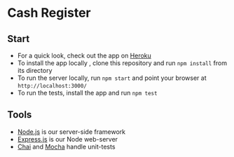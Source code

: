 Cash Register
=====================

## Start

 * For a quick look, check out the app on [Heroku](https://benetech-cashier.herokuapp.com/)
 * To install the app locally , clone this repository and run `npm install` from its directory
 * To run the server locally, run `npm start` and point your browser at `http://localhost:3000/`
 * To run the tests, install the app and run `npm test`

## Tools

 * [Node.js](https://nodejs.org/en/) is our server-side framework
 * [Express.js](http://expressjs.com/) is our Node web-server
 * [Chai](http://chaijs.com/) and [Mocha](https://mochajs.org/) handle unit-tests
